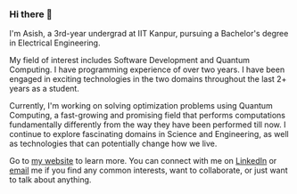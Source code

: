 ### Hi there 👋
I'm Asish, a 3rd-year undergrad at IIT Kanpur, pursuing a Bachelor's degree in Electrical Engineering.

My field of interest includes Software Development and Quantum Computing. I have programming experience of over two years. I have been engaged in exciting technologies in the two domains throughout the last 2+ years as a student.

Currently, I'm working on solving optimization problems using Quantum Computing, a fast-growing and promising field that performs computations fundamentally differently from the way they have been performed till now. I continue to explore fascinating domains in Science and Engineering, as well as technologies that can potentially change how we live.

Go to [my website](https://asishmandoi.github.io/) to learn more. You can connect with me on [LinkedIn](https://www.linkedin.com/in/asish-mandoi-4178581b4/) or [email](mailto:asishmandoi20@gmail.com) me if you find any common interests, want to collaborate, or just want to talk about anything.

<!--
**AsishMandoi/AsishMandoi** is a ✨ _special_ ✨ repository because its `README.md` (this file) appears on your GitHub profile.

Here are some ideas to get you started:

- 🔭 I’m currently working on ...
- 🌱 I’m currently learning ...
- 👯 I’m looking to collaborate on ...
- 🤔 I’m looking for help with ...
- 💬 Ask me about ...
- 📫 How to reach me: ...
- 😄 Pronouns: ...
- ⚡ Fun fact: ...
-->
